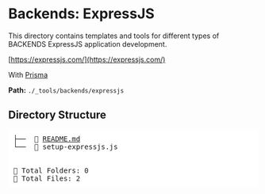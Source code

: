 # Backends: ExpressJS

This directory contains templates and tools for different types of BACKENDS ExpressJS application development.

[https://expressjs.com/](https://expressjs.com/)

With [Prisma](https://www.prisma.io/)

**Path:** `./_tools/backends/expressjs`


## Directory Structure
<pre style="background-color: white; padding: 10px;">
├──  📄 <a href="README.md">README.md</a>
└──  📄 setup-expressjs.js


📂 Total Folders: 0
📄 Total Files: 2
</pre>
